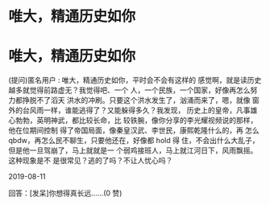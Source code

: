 # 唯大，精通历史如你

# 唯大，精通历史如你

(提问)匿名用户 : 唯大，精通历史如你，平时会不会有这样的 感觉啊，就是读历史越多就觉得前路虚无？我觉得吧、一个 人，一个民族，一个国家，好像再怎么努力都挣脱不了滔天 洪水的冲刷。只要这个洪水发生了，汹涌而来了，嗯，就像 窗外的台风雨一样，谁能逃得了？又能躲得多久？我发现， 历史上的皇帝，凡事雄心勃勃，英明神武，都比较长命，比 较铁腕，像你分享的李光耀视频说的那样，他在位期间控制 得了帝国局面，像秦皇汉武、李世民，康熙乾隆什么的，再 怎么 qbdw，再怎么民不聊生，只要他还在，好像都 hold 得 住，不会出什么大乱子，但是他一旦驾崩了，马上就就是一 个弱鸡接班人，马上就江河日下，风雨飘摇。这种现象是不 是很常见？逃的了吗？不让人忧心吗？

2019-08-11

回答：[发呆]你想得真长远……(0 赞)